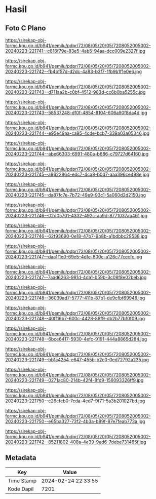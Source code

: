 # Hasil

## Foto C Plano

https://sirekap-obj-formc.kpu.go.id/b941/pemilu/pdpr/72/08/05/20/05/7208052005002-20240223-221741--c816f79e-83e5-4ab5-94aa-dcc009e2327f.jpg

https://sirekap-obj-formc.kpu.go.id/b941/pemilu/pdpr/72/08/05/20/05/7208052005002-20240223-221742--fb4bf57d-d2dc-4a83-b3f7-1fb9b1f1e0e6.jpg

https://sirekap-obj-formc.kpu.go.id/b941/pemilu/pdpr/72/08/05/20/05/7208052005002-20240223-221743--d711aa2b-c0bf-4512-983d-cc6b0ba5255c.jpg

https://sirekap-obj-formc.kpu.go.id/b941/pemilu/pdpr/72/08/05/20/05/7208052005002-20240223-221743--58537248-df0f-4854-8104-606a90f8da4d.jpg

https://sirekap-obj-formc.kpu.go.id/b941/pemilu/pdpr/72/08/05/20/05/7208052005002-20240223-221744--e95e49aa-ca95-4cde-bcb7-339a03a05346.jpg

https://sirekap-obj-formc.kpu.go.id/b941/pemilu/pdpr/72/08/05/20/05/7208052005002-20240223-221744--abe66303-6991-480a-b686-c79727d64160.jpg

https://sirekap-obj-formc.kpu.go.id/b941/pemilu/pdpr/72/08/05/20/05/7208052005002-20240223-221745--a9622864-edc7-4ca8-b0d7-aaa396ce498e.jpg

https://sirekap-obj-formc.kpu.go.id/b941/pemilu/pdpr/72/08/05/20/05/7208052005002-20240223-221745--da87fc7e-7b72-49e9-93c1-5a060d2d2150.jpg

https://sirekap-obj-formc.kpu.go.id/b941/pemilu/pdpr/72/08/05/20/05/7208052005002-20240223-221746--02d05701-4332-492c-aa9d-8771037ab461.jpg

https://sirekap-obj-formc.kpu.go.id/b941/pemilu/pdpr/72/08/05/20/05/7208052005002-20240223-221746--62f93690-0e18-47b7-9b8b-a1bdbbc29538.jpg

https://sirekap-obj-formc.kpu.go.id/b941/pemilu/pdpr/72/08/05/20/05/7208052005002-20240223-221747--daa1f1e0-69e5-4dfe-800c-a126c77cecfc.jpg

https://sirekap-obj-formc.kpu.go.id/b941/pemilu/pdpr/72/08/05/20/05/7208052005002-20240223-221747--7aad6263-981d-4da1-b59b-3c08f8e02beb.jpg

https://sirekap-obj-formc.kpu.go.id/b941/pemilu/pdpr/72/08/05/20/05/7208052005002-20240223-221748--36039ad7-5777-411b-87b1-de9cfbf69946.jpg

https://sirekap-obj-formc.kpu.go.id/b941/pemilu/pdpr/72/08/05/20/05/7208052005002-20240223-221748--40ff16b7-600c-4428-88f9-db2b77bf0f09.jpg

https://sirekap-obj-formc.kpu.go.id/b941/pemilu/pdpr/72/08/05/20/05/7208052005002-20240223-221748--6bce6417-5930-4efc-9191-444a8865d284.jpg

https://sirekap-obj-formc.kpu.go.id/b941/pemilu/pdpr/72/08/05/20/05/7208052005002-20240223-221749--bb1a4254-e647-455b-b2c0-0ed72792a235.jpg

https://sirekap-obj-formc.kpu.go.id/b941/pemilu/pdpr/72/08/05/20/05/7208052005002-20240223-221749--0271ac80-214b-42f4-8fd9-156093326ff9.jpg

https://sirekap-obj-formc.kpu.go.id/b941/pemilu/pdpr/72/08/05/20/05/7208052005002-20240223-221750--c26cfeb0-7cda-4ed7-9f71-5a3b201027bd.jpg

https://sirekap-obj-formc.kpu.go.id/b941/pemilu/pdpr/72/08/05/20/05/7208052005002-20240223-221750--e65ba327-73f2-4b3a-b89f-87e7feab773a.jpg

https://sirekap-obj-formc.kpu.go.id/b941/pemilu/pdpr/72/08/05/20/05/7208052005002-20240223-221742--85211802-408a-4e39-9ed6-7debe731465f.jpg


## Metadata

| Key        | Value               |
| ---------- | ------------------- |
| Time Stamp | 2024-02-24 22:33:55 |
| Kode Dapil | 7201                |



